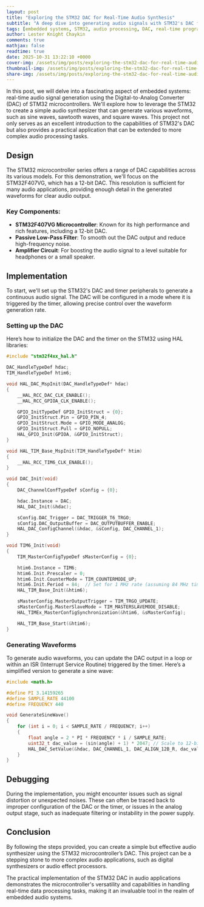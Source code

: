 ```yaml
---
layout: post
title: "Exploring the STM32 DAC for Real-Time Audio Synthesis"
subtitle: "A deep dive into generating audio signals with STM32's DAC features"
tags: [embedded systems, STM32, audio processing, DAC, real-time programming]
author: Lester Knight Chaykin
comments: true
mathjax: false
readtime: true
date: 2025-10-31 13:22:10 +0000
cover-img: /assets/img/posts/exploring-the-stm32-dac-for-real-time-audio-synthesis.jpg
thumbnail-img: /assets/img/posts/exploring-the-stm32-dac-for-real-time-audio-synthesis.jpg
share-img: /assets/img/posts/exploring-the-stm32-dac-for-real-time-audio-synthesis.jpg
---
```


In this post, we will delve into a fascinating aspect of embedded systems: real-time audio signal generation using the Digital-to-Analog Converter (DAC) of STM32 microcontrollers. We'll explore how to leverage the STM32 to create a simple audio synthesizer that can generate various waveforms, such as sine waves, sawtooth waves, and square waves. This project not only serves as an excellent introduction to the capabilities of STM32's DAC but also provides a practical application that can be extended to more complex audio processing tasks.

## Design

The STM32 microcontroller series offers a range of DAC capabilities across its various models. For this demonstration, we'll focus on the STM32F407VG, which has a 12-bit DAC. This resolution is sufficient for many audio applications, providing enough detail in the generated waveforms for clear audio output.

### Key Components:
- **STM32F407VG Microcontroller**: Known for its high performance and rich features, including a 12-bit DAC.
- **Passive Low-Pass Filter**: To smooth out the DAC output and reduce high-frequency noise.
- **Amplifier Circuit**: For boosting the audio signal to a level suitable for headphones or a small speaker.

## Implementation

To start, we'll set up the STM32's DAC and timer peripherals to generate a continuous audio signal. The DAC will be configured in a mode where it is triggered by the timer, allowing precise control over the waveform generation rate.

### Setting up the DAC

Here’s how to initialize the DAC and the timer on the STM32 using HAL libraries:

```c
#include "stm32f4xx_hal.h"

DAC_HandleTypeDef hdac;
TIM_HandleTypeDef htim6;

void HAL_DAC_MspInit(DAC_HandleTypeDef* hdac)
{
    __HAL_RCC_DAC_CLK_ENABLE();
    __HAL_RCC_GPIOA_CLK_ENABLE();

    GPIO_InitTypeDef GPIO_InitStruct = {0};
    GPIO_InitStruct.Pin = GPIO_PIN_4;
    GPIO_InitStruct.Mode = GPIO_MODE_ANALOG;
    GPIO_InitStruct.Pull = GPIO_NOPULL;
    HAL_GPIO_Init(GPIOA, &GPIO_InitStruct);
}

void HAL_TIM_Base_MspInit(TIM_HandleTypeDef* htim)
{
    __HAL_RCC_TIM6_CLK_ENABLE();
}

void DAC_Init(void)
{
    DAC_ChannelConfTypeDef sConfig = {0};

    hdac.Instance = DAC;
    HAL_DAC_Init(&hdac);

    sConfig.DAC_Trigger = DAC_TRIGGER_T6_TRGO;
    sConfig.DAC_OutputBuffer = DAC_OUTPUTBUFFER_ENABLE;
    HAL_DAC_ConfigChannel(&hdac, &sConfig, DAC_CHANNEL_1);
}

void TIM6_Init(void)
{
    TIM_MasterConfigTypeDef sMasterConfig = {0};

    htim6.Instance = TIM6;
    htim6.Init.Prescaler = 0;
    htim6.Init.CounterMode = TIM_COUNTERMODE_UP;
    htim6.Init.Period = 84;  // Set for 1 MHz rate (assuming 84 MHz timer clock)
    HAL_TIM_Base_Init(&htim6);

    sMasterConfig.MasterOutputTrigger = TIM_TRGO_UPDATE;
    sMasterConfig.MasterSlaveMode = TIM_MASTERSLAVEMODE_DISABLE;
    HAL_TIMEx_MasterConfigSynchronization(&htim6, &sMasterConfig);

    HAL_TIM_Base_Start(&htim6);
}
```

### Generating Waveforms

To generate audio waveforms, you can update the DAC output in a loop or within an ISR (Interrupt Service Routine) triggered by the timer. Here’s a simplified version to generate a sine wave:

```c
#include <math.h>

#define PI 3.14159265
#define SAMPLE_RATE 44100
#define FREQUENCY 440

void GenerateSineWave()
{
    for (int i = 0; i < SAMPLE_RATE / FREQUENCY; i++)
    {
        float angle = 2 * PI * FREQUENCY * i / SAMPLE_RATE;
        uint32_t dac_value = (sin(angle) + 1) * 2047; // Scale to 12-bit
        HAL_DAC_SetValue(&hdac, DAC_CHANNEL_1, DAC_ALIGN_12B_R, dac_value);
    }
}
```

## Debugging

During the implementation, you might encounter issues such as signal distortion or unexpected noises. These can often be traced back to improper configuration of the DAC or the timer, or issues in the analog output stage, such as inadequate filtering or instability in the power supply.

## Conclusion

By following the steps provided, you can create a simple but effective audio synthesizer using the STM32 microcontroller’s DAC. This project can be a stepping stone to more complex audio applications, such as digital synthesizers or audio effect processors.

The practical implementation of the STM32 DAC in audio applications demonstrates the microcontroller's versatility and capabilities in handling real-time data processing tasks, making it an invaluable tool in the realm of embedded audio systems.
